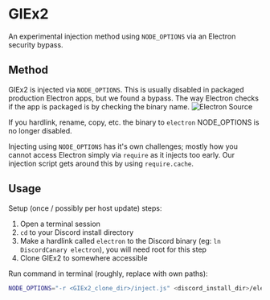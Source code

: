 # GIEx2
An experimental injection method using `NODE_OPTIONS` via an Electron security bypass.

## Method
GIEx2 is injected via `NODE_OPTIONS`. This is usually disabled in packaged production Electron apps, but we found a bypass. The way Electron checks if the app is packaged is by checking the binary name.
![Electron Source](https://media.discordapp.net/attachments/789862118240682014/860092007702593536/unknown.png)

If you hardlink, rename, copy, etc. the binary to `electron` NODE_OPTIONS is no longer disabled.

Injecting using `NODE_OPTIONS` has it's own challenges; mostly how you cannot access Electron simply via `require` as it injects too early. Our injection script gets around this by using `require.cache`.

## Usage
Setup (once / possibly per host update) steps:
1. Open a terminal session
2. `cd` to your Discord install directory
3. Make a hardlink called `electron` to the Discord binary (eg: `ln DiscordCanary electron`), you will need root for this step
4. Clone GIEx2 to somewhere accessible

Run command in terminal (roughly, replace with own paths):
```bash
NODE_OPTIONS="-r <GIEx2_clone_dir>/inject.js" <discord_install_dir>/electron
```